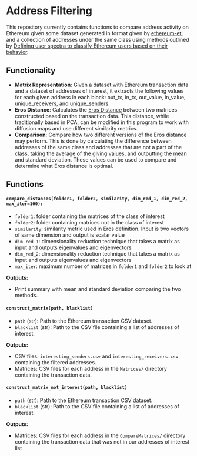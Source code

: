 # Address Filtering

This repository currently contains functions to compare address activity on Ethereum given some dataset generated in format given by [ethereum-etl](https://github.com/blockchain-etl/ethereum-etl) and a collection of addresses under the same class using methods outlined by [Defining user spectra to classify Ethereum users based on their behavior](https://link.springer.com/content/pdf/10.1186/s40537-022-00586-3.pdf).

## Functionality
- **Matrix Representation**: Given a dataset with Ethereum transaction data and a dataset of addresses of interest, it extracts the following values for each given address in each block: out_tx, in_tx, out_value, in_value, unique_receivers, and unique_senders.
- **Eros Distance**: Calculates the [Eros Distance](https://static.aminer.org/pdf/PDF/000/504/527/a_pca_based_similarity_measure_for_multivariate_time_series.pdf) between two matrices constructed based on the transaction data. This distance, while traditionally based in PCA, can be modified in this program to work with diffusion maps and use different similarity metrics.
- **Comparison**: Compare how two different versions of the Eros distance may perform. This is done by calculating the difference between addresses of the same class and addresses that are not a part of the class, taking the average of the giving values, and outputting the mean and standard deviation. These values can be used to compare and determine what Eros distance is optimal.

## Functions
#### `compare_distances(folder1, folder2, similarity, dim_red_1, dim_red_2, max_iter=100):`
- `folder1`: folder containing the matrices of the class of interest
- `folder2`: folder containing matrices not in the class of interest
- `similarity`: similarity metric used in Eros definition. Input is two vectors of same dimension and output is scalar value
- `dim_red_1`: dimensionality reduction technique that takes a matrix as input and outputs eigenvalues and eigenvectors
- `dim_red_2`: dimensionality reduction technique that takes a matrix as input and outputs eigenvalues and eigenvectors
- `max_iter`: maximum number of matrices in `folder1` and `folder2` to look at

**Outputs:**
- Print summary with mean and standard deviation comparing the two methods.


#### `construct_matrix(path, blacklist)`
- `path` (str): Path to the Ethereum transaction CSV dataset.
- `blacklist` (str): Path to the CSV file containing a list of addresses of interest.

**Outputs:**
- CSV files: `interesting_senders.csv` and `interesting_receivers.csv` containing the filtered addresses.
- Matrices: CSV files for each address in the `Matrices/` directory containing the transaction data.


#### `construct_matrix_not_interest(path, blacklist)`
- `path` (str): Path to the Ethereum transaction CSV dataset.
- `blacklist` (str): Path to the CSV file containing a list of addresses of interest.

**Outputs:**
- Matrices: CSV files for each address in the `CompareMatrices/` directory containing the transaction data that was not in our addresses of interest list
